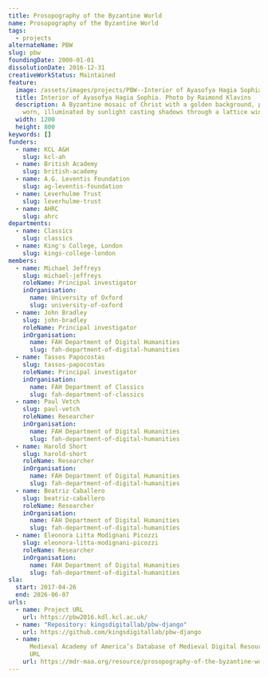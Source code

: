 ```yaml
---
title: Prosopography of the Byzantine World
name: Prosopography of the Byzantine World
tags:
  - projects
alternateName: PBW
slug: pbw
foundingDate: 2000-01-01
dissolutionDate: 2016-12-31
creativeWorkStatus: Maintained
feature:
  image: /assets/images/projects/PBW--Interior of Ayasofya Hagia Sophia.jpg
  title: Interior of Ayasofya Hagia Sophia. Photo by Raimond Klavins
  description: A Byzantine mosaic of Christ with a golden background, partially
    worn, illuminated by sunlight casting shadows through a lattice window.
  width: 1200
  height: 800
keywords: []
funders:
  - name: KCL A&H
    slug: kcl-ah
  - name: British Academy
    slug: british-academy
  - name: A.G. Leventis Foundation
    slug: ag-leventis-foundation
  - name: Leverhulme Trust
    slug: leverhulme-trust
  - name: AHRC
    slug: ahrc
departments:
  - name: Classics
    slug: classics
  - name: King's College, London
    slug: kings-college-london
members:
  - name: Michael Jeffreys
    slug: michael-jeffreys
    roleName: Principal investigator
    inOrganisation:
      name: University of Oxford
      slug: university-of-oxford
  - name: John Bradley
    slug: john-bradley
    roleName: Principal investigator
    inOrganisation:
      name: FAH Department of Digital Humanities
      slug: fah-department-of-digital-humanities
  - name: Tassos Papocostas
    slug: tassos-papocostas
    roleName: Principal investigator
    inOrganisation:
      name: FAH Department of Classics
      slug: fah-department-of-classics
  - name: Paul Vetch
    slug: paul-vetch
    roleName: Researcher
    inOrganisation:
      name: FAH Department of Digital Humanities
      slug: fah-department-of-digital-humanities
  - name: Harold Short
    slug: harold-short
    roleName: Researcher
    inOrganisation:
      name: FAH Department of Digital Humanities
      slug: fah-department-of-digital-humanities
  - name: Beatriz Caballero
    slug: beatriz-caballero
    roleName: Researcher
    inOrganisation:
      name: FAH Department of Digital Humanities
      slug: fah-department-of-digital-humanities
  - name: Eleonora Litta Modignani Picozzi
    slug: eleonora-litta-modignani-picozzi
    roleName: Researcher
    inOrganisation:
      name: FAH Department of Digital Humanities
      slug: fah-department-of-digital-humanities
sla:
  start: 2017-04-26
  end: 2026-06-07
urls:
  - name: Project URL
    url: https://pbw2016.kdl.kcl.ac.uk/
  - name: "Repository: kingsdigitallab/pbw-django"
    url: https://github.com/kingsdigitallab/pbw-django
  - name:
      Medieval Academy of America’s Database of Medieval Digital Resources Entry
      URL
    url: https://mdr-maa.org/resource/prosopography-of-the-byzantine-world/
---
```

